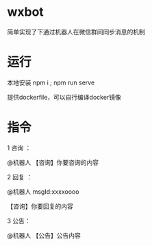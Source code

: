 # wxbot
简单实现了下通过机器人在微信群间同步消息的机制

# 运行

本地安装 npm i ; npm run serve

提供dockerfile，可以自行编译docker镜像

# 指令
1 咨询 ：

  @机器人 【咨询】你要咨询的内容
  
2 回复 ：

  @机器人 msgId:xxxxoooo
  
  【咨询】你要回复的内容
 
3 公告：

  @机器人 【公告】公告内容
